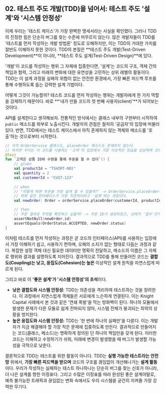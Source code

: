## 02\. 테스트 주도 개발(TDD)을 넘어서: 테스트 주도 '설계'와 '시스템 안정성'

이제 우리는 '테스트 케이스'가 가장 완벽한 명세서라는 사실을 확인했다. 그러나 TDD의 진정한 힘은 단순히 버그를 찾는 수준에 머무르지 않는다. 많은 개발자들이 TDD를 '테스트를 먼저 작성하는 개발 방법론' 정도로 오해하지만, 이는 TDD의 거대한 가치를 절반도 이해하지 못한 것이다. TDD의 본질은 \*\*테스트 주도 개발(Test-Driven Development)\*\*이 아니라, \*\*테스트 주도 설계(Test-Driven Design)\*\*에 있다.

'개발'이 코드를 작성하는 행위 그 자체에 집중한다면, '설계'는 코드의 구조, 객체 간의 책임과 협력, 그리고 미래의 변화에 대한 유연성을 고민하는 상위 레벨의 활동이다. TDD는 이 설계 과정을 실패의 위험이 없는 안전한 환경에서, 가장 빠른 피드백 루프를 통해 수행하도록 돕는 강력한 설계 기법이다.

어떻게 그것이 가능할까? 테스트 코드를 먼저 작성하는 행위는 개발자에게 한 가지 역할을 강제하기 때문이다. 바로 \*\*'내가 만들 코드의 첫 번째 사용자(client)'\*\*가 되어보는 것이다.

API를 설계한다고 생각해보자. 전통적인 방식에서는 클래스 내부의 구현부터 시작하여 `public` 메소드를 외부로 노출시킨다. 개발자의 관점은 철저히 '공급자'의 입장에 머물러 있다. 반면, TDD에서는 테스트 케이스에서 아직 존재하지 않는 객체와 메소드를 '호출'하는 것으로부터 시작한다.

```kotlin
// 아직 OrderService 클래스도, placeOrder 메소드도 존재하지 않는다.
// 하지만 우리는 이 코드를 사용하는 '고객'의 입장에서 가장 이상적인 모습을 상상하며 코드를 작성한다.
@Test
fun `고객은 상품 ID와 수량을 통해 주문을 할 수 있다`() {
    // given
    val productId = "TSHIRT-001"
    val quantity = 2
    val customerId = "CUST-123"
    
    // when
    // "어떻게 하면 주문을 가장 쉽게 할 수 있을까?" -> OrderService.placeOrder(customerId, productId, quantity)
    // 위와 같은 인터페이스가 가장 직관적이라고 '설계'하는 과정이다.
    val newOrder: Order = orderService.placeOrder(customerId, productId, quantity)

    // then
    // 주문 결과로 무엇을 확인하고 싶을까? -> 주문 ID가 생성되었고, 상태가 '접수'인지 확인하고 싶다.
    assertNotNull(newOrder.id)
    assertEquals(OrderStatus.ACCEPTED, newOrder.status)
}
```

이처럼 테스트를 먼저 작성하는 과정은 곧 코드의 인터페이스(API)를 사용하는 입장에서 가장 이해하기 쉽고, 사용하기 편하며, 오해의 소지가 없는 형태로 다듬는 과정과 같다. 복잡한 설정 객체 대신 필요한 데이터만 명확히 전달하고, 메소드의 이름은 그 자체로 행위와 결과를 설명하도록 지어진다. 결과적으로 TDD를 통해 만들어진 코드는 **결합도(Coupling)는 낮고, 응집도(Cohesion)는 높은** 이상적인 설계 원칙을 자연스럽게 따르게 된다.

그리고 바로 이 **'좋은 설계'가 '시스템 안정성'의 초석**이다.

  * **낮은 결합도와 시스템 안정성:** TDD는 의존성을 격리하여 테스트하는 것을 장려한다. 이 과정에서 자연스럽게 객체들은 서로에게 느슨하게 연결된다. 이는 Knight Capital 사례에서 본 것과 같은 '연쇄 폭발'을 막는 방화벽이 된다. 하나의 모듈에서 발생한 문제가 다른 모듈로 쉽게 전파되지 않아, 시스템 전체가 붕괴되는 최악의 상황을 방지한다.
  * **높은 응집도와 시스템 안정성:** TDD는 '한 번에 하나의 실패만'을 다룬다. 이는 개발자가 지금 해결해야 할 가장 작은 문제에 집중하도록 만든다. 결과적으로 만들어지는 코드(클래스, 메소드)는 명확하게 정의된 단 하나의 책임만을 갖게 된다. 이러한 코드는 이해하고 수정하기가 쉬워, 미래에 변경이 발생했을 때 버그가 발생할 가능성을 극적으로 낮춘다.

결론적으로 TDD는 테스트를 위한 활동이 아니다. TDD는 **실행 가능한 테스트라는 안전망** 위에서, **가장 빠른 피드백을 받으며** 코드의 구조를 끊임없이 개선해나가는 **설계 활동**이다. 우리가 작성하는 실패하는 테스트 하나하나는 단순히 버그를 찾는 신호가 아니라, 더 나은 설계를 향한 이정표다. 그리고 수많은 이정표를 따라 완성된 좋은 설계야말로, 예측 불가능한 트래픽과 끊임없는 변화 속에서도 우리 시스템을 굳건히 지켜줄 가장 강력한 무기다.